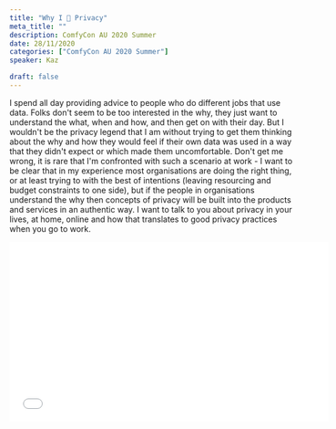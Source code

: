 ```yaml
---
title: "Why I 🖤 Privacy"
meta_title: ""
description: ComfyCon AU 2020 Summer
date: 28/11/2020
categories: ["ComfyCon AU 2020 Summer"]
speaker: Kaz

draft: false
---
```

I spend all day providing advice to people who do different jobs that use data. Folks don't seem to be too interested in the why, they just want to understand the what, when and how, and then get on with their day. But I wouldn't be the privacy legend that I am without trying to get them thinking about the why and how they would feel if their own data was used in a way that they didn't expect or which made them uncomfortable. Don't get me wrong, it is rare that I'm confronted with such a scenario at work - I want to be clear that in my experience most organisations are doing the right thing, or at least trying to with the best of intentions (leaving resourcing and budget constraints to one side), but if the people in organisations understand the why then concepts of privacy will be built into the products and services in an authentic way. I want to talk to you about privacy in your lives, at home, online and how that translates to good privacy practices when you go to work.

<iframe width="560" height="315" src="None" title="YouTube video player" frameborder="0" allow="accelerometer; autoplay; clipboard-write; encrypted-media; gyroscope; picture-in-picture; web-share" allowfullscreen></iframe>

